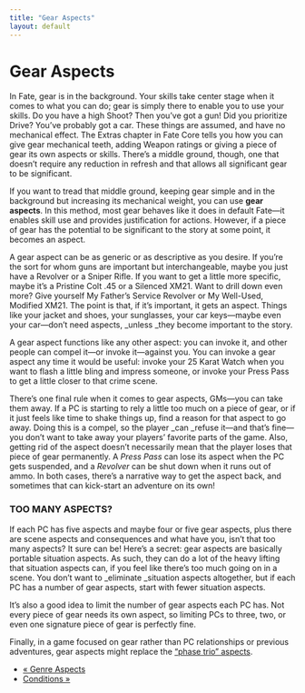 ```yaml
---
title: "Gear Aspects"
layout: default
---
```


#  Gear Aspects

In Fate, gear is in the background. Your skills take center stage when it
comes to what you can do; gear is simply there to enable you to use your
skills. Do you have a high Shoot? Then you’ve got a gun! Did you prioritize
Drive? You’ve probably got a car. These things are assumed, and have no
mechanical effect. The Extras chapter in Fate Core tells you how you can give
gear mechanical teeth, adding Weapon ratings or giving a piece of gear its own
aspects or skills. There’s a middle ground, though, one that doesn’t require
any reduction in refresh and that allows all significant gear to be
significant.

If you want to tread that middle ground, keeping gear simple and in the
background but increasing its mechanical weight, you can use **gear aspects**.
In this method, most gear behaves like it does in default Fate—it enables
skill use and provides justification for actions. However, if a piece of gear
has the potential to be significant to the story at some point, it becomes an
aspect.

A gear aspect can be as generic or as descriptive as you desire. If you’re the
sort for whom guns are important but interchangeable, maybe you just have a
<span class="aspect">Revolver</span> or a <span class="aspect">Sniper Rifle</span>. If you
want to get a little more specific, maybe it’s a <span class="aspect">Pristine Colt
.45</span> or a <span class="aspect">Silenced XM21</span>. Want to drill down even
more? Give yourself <span class="aspect">My Father’s Service Revolver</span> or
<span class="aspect">My Well-Used, Modified XM21</span>. The point is that, if it’s
important, it gets an aspect. Things like your jacket and shoes, your
sunglasses, your car keys—maybe even your car—don’t need aspects, _unless
_they become important to the story.

A gear aspect functions like any other aspect: you can invoke it, and other
people can compel it—or invoke it—against you. You can invoke a gear aspect
any time it would be useful: invoke your <span class="aspect">25 Karat Watch</span>
when you want to flash a little bling and impress someone, or invoke your
<span class="aspect">Press Pass</span> to get a little closer to that crime scene.

There’s one final rule when it comes to gear aspects, GMs—you can take them
away. If a PC is starting to rely a little too much on a piece of gear, or if
it just feels like time to shake things up, find a reason for that aspect to
go away. Doing this is a compel, so the player _can _refuse it—and that’s
fine—you don’t want to take away your players’ favorite parts of the game.
Also, getting rid of the aspect doesn’t necessarily mean that the player loses
that piece of gear permanently. A _Press Pass_ can lose its aspect when the PC
gets suspended, and a _Revolver_ can be shut down when it runs out of ammo. In
both cases, there’s a narrative way to get the aspect back, and sometimes that
can kick-start an adventure on its own!

### TOO MANY ASPECTS?

If each PC has five aspects and maybe four or five gear aspects, plus there
are scene aspects and consequences and what have you, isn’t that too many
aspects? It sure can be! Here’s a secret: gear aspects are basically portable
situation aspects. As such, they can do a lot of the heavy lifting that
situation aspects can, if you feel like there’s too much going on in a scene.
You don’t want to _eliminate _situation aspects altogether, but if each PC has
a number of gear aspects, start with fewer situation aspects.

It’s also a good idea to limit the number of gear aspects each PC has. Not
every piece of gear needs its own aspect, so limiting PCs to three, two, or
even one signature piece of gear is perfectly fine.

Finally, in a game focused on gear rather than PC relationships or previous
adventures, gear aspects might replace the [“phase trio” aspects](../../fate-core/phase-trio).

  * [« Genre Aspects](/fate-srd/fate-system-toolkit/genre-aspects)
  * [Conditions »](/fate-srd/fate-system-toolkit/conditions)

